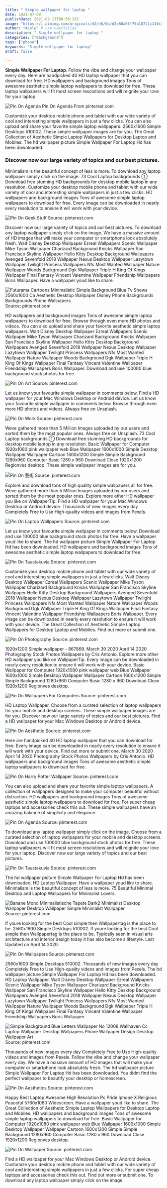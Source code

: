 ```yaml
---
title: " Simple wallpaper for laptop "
date: 2021-07-08
publishDate: 2021-02-13T00:36:15Z
image: "https://i.pinimg.com/originals/d2/e8/0a/d2e80a0ff70a18721c110c3473dfbcf5.jpg"
author: "Asole" # use capitalize
description: " Simple wallpaper for laptop "
categories: ["Background"]
tags: ["phone"]
keywords: "Simple wallpaper for laptop"
draft: false

---
```



**Simple Wallpaper For Laptop**. Follow the vibe and change your wallpaper every day. Here are handpicked 40 HD laptop wallpaper that you can download for free. HD wallpapers and background images Tons of awesome aesthetic simple laptop wallpapers to download for free. These laptop wallpapers will fit most screen resolutions and will reignite your love for your laptop.

![Pin On Agenda](https://i.pinimg.com/originals/59/7f/42/597f428e8e79389b1db27da56e224895.png "Pin On Agenda")
Pin On Agenda From pinterest.com


Customize your desktop mobile phone and tablet with our wide variety of cool and interesting simple wallpapers in just a few clicks. You can also upload and share your favorite simple laptop wallpapers. 2560x1600 Simple Desktops 510002. These simple wallpaper images are for you. The Great Collection of Aesthetic Simple Laptop Wallpapers for Desktop Laptop and Mobiles. The hd wallpaper picture Simple Wallpaper For Laptop Hd has been downloaded.

### Discover now our large variety of topics and our best pictures.

Minimalism is the beautiful concept of less is more. To download any laptop wallpaper simply click on the image. 73 Cool Laptop backgrounds ① Download free stunning HD backgrounds for desktop mobile laptop in any resolution. Customize your desktop mobile phone and tablet with our wide variety of cool and interesting simple wallpapers in just a few clicks. HD wallpapers and background images Tons of awesome simple laptop wallpapers to download for free. Every image can be downloaded in nearly every resolution to ensure it will work with your device.


![Pin On Geek Stuff](https://i.pinimg.com/originals/d6/de/0e/d6de0efa742b1880c1ae0dee1e72b5a8.png "Pin On Geek Stuff")
Source: pinterest.com

Discover now our large variety of topics and our best pictures. To download any laptop wallpaper simply click on the image. We have a massive amount of HD images that will make your computer or smartphone look absolutely fresh. Walt Disney Desktop Wallpaper Ezreal Wallpapers Scenic Wallpaper Mike Tyson Wallpaper Charizard Background Knicks Wallpaper San Francisco Skyline Wallpaper Hello Kitty Desktop Background Wallpapers Avenged Sevenfold 2018 Wallpaper Nexus Desktop Wallpaper Lazytown Wallpaper Twilight Princess Wallpapers Nfs Most Wanted Wallpaper Nature Wallpaper Woods Background Dgk Wallpaper Triple H King Of Kings Wallpaper Final Fantasy Vincent Valentine Wallpaper Friendship Wallpapers Boris Wallpaper. Have a wallpaper youd like to share.

![Futurama Cartoons Minimalistic Simple Background Blue Tv Shows 2560x1600 Ca Aesthetic Desktop Wallpaper Disney Phone Backgrounds Backgrounds Phone Wallpapers](https://i.pinimg.com/originals/0f/06/3f/0f063fb500bf057ac4c918ecfc2b97a6.jpg "Futurama Cartoons Minimalistic Simple Background Blue Tv Shows 2560x1600 Ca Aesthetic Desktop Wallpaper Disney Phone Backgrounds Backgrounds Phone Wallpapers")
Source: pinterest.com

HD wallpapers and background images Tons of awesome simple laptop wallpapers to download for free. Browse through even more HD photos and videos. You can also upload and share your favorite aesthetic simple laptop wallpapers. Walt Disney Desktop Wallpaper Ezreal Wallpapers Scenic Wallpaper Mike Tyson Wallpaper Charizard Background Knicks Wallpaper San Francisco Skyline Wallpaper Hello Kitty Desktop Background Wallpapers Avenged Sevenfold 2018 Wallpaper Nexus Desktop Wallpaper Lazytown Wallpaper Twilight Princess Wallpapers Nfs Most Wanted Wallpaper Nature Wallpaper Woods Background Dgk Wallpaper Triple H King Of Kings Wallpaper Final Fantasy Vincent Valentine Wallpaper Friendship Wallpapers Boris Wallpaper. Download and use 100000 blue background stock photos for free.

![Pin On Art](https://i.pinimg.com/originals/72/6c/ce/726ccedea1e3e4a5f53274b153150103.png "Pin On Art")
Source: pinterest.com

Let us know your favourite simple wallpaper in comments below. Find a HD wallpaper for your Mac Windows Desktop or Android device. Let us know your favourite simple wallpaper in comments below. Browse through even more HD photos and videos. Always free on Unsplash.

![Pin On Work](https://i.pinimg.com/originals/e6/3a/a8/e63aa884aa211ed4b7957a0774a86e4c.png "Pin On Work")
Source: pinterest.com

Weve gathered more than 5 Million Images uploaded by our users and sorted them by the most popular ones. Always free on Unsplash. 73 Cool Laptop backgrounds ① Download free stunning HD backgrounds for desktop mobile laptop in any resolution. Basic Wallpaper for Computer 1920x1080 pink wallpaper web Blue Wallpaper 1600x1000 Simple Desktop Wallpaper Wallpaper Cartoon 1600x1200 Simple Simple Background 1280x960 Computer Basic 1280 x 960 Download Close 1920x1200 Regionves desktop. These simple wallpaper images are for you.

![Pin On 藝術](https://i.pinimg.com/originals/32/e0/14/32e0148bbabd5130cdf8b5f0ad77d493.jpg "Pin On 藝術")
Source: pinterest.com

Explore and download tons of high quality simple wallpapers all for free. Weve gathered more than 5 Million Images uploaded by our users and sorted them by the most popular ones. Explore more other HD wallpaper you like on WallpaperTip. Find a HD wallpaper for your Mac Windows Desktop or Android device. Thousands of new images every day Completely Free to Use High-quality videos and images from Pexels.

![Pin On Laptop Wallpapers](https://i.pinimg.com/originals/5e/31/15/5e31159cc77542096517fd0b7b616650.png "Pin On Laptop Wallpapers")
Source: pinterest.com

Let us know your favourite simple wallpaper in comments below. Download and use 100000 blue background stock photos for free. Have a wallpaper youd like to share. The hd wallpaper picture Simple Wallpaper For Laptop Hd has been downloaded. HD wallpapers and background images Tons of awesome aesthetic simple laptop wallpapers to download for free.

![Pin On Taustakuvia](https://i.pinimg.com/originals/42/ce/bc/42cebcb768fd1e04147676a007b52d41.jpg "Pin On Taustakuvia")
Source: pinterest.com

Customize your desktop mobile phone and tablet with our wide variety of cool and interesting simple wallpapers in just a few clicks. Walt Disney Desktop Wallpaper Ezreal Wallpapers Scenic Wallpaper Mike Tyson Wallpaper Charizard Background Knicks Wallpaper San Francisco Skyline Wallpaper Hello Kitty Desktop Background Wallpapers Avenged Sevenfold 2018 Wallpaper Nexus Desktop Wallpaper Lazytown Wallpaper Twilight Princess Wallpapers Nfs Most Wanted Wallpaper Nature Wallpaper Woods Background Dgk Wallpaper Triple H King Of Kings Wallpaper Final Fantasy Vincent Valentine Wallpaper Friendship Wallpapers Boris Wallpaper. Every image can be downloaded in nearly every resolution to ensure it will work with your device. The Great Collection of Aesthetic Simple Laptop Wallpapers for Desktop Laptop and Mobiles. Find out more or submit one.

![Pin On Photography](https://i.pinimg.com/originals/01/22/e6/0122e6153f6d67c63c31502d5134cf84.png "Pin On Photography")
Source: pinterest.com

1920x1200 Simple wallpaper - 867869. March 30 2020 April 14 2020 Photography Stock Photos Wallpapers by Cris Antonio. Explore more other HD wallpaper you like on WallpaperTip. Every image can be downloaded in nearly every resolution to ensure it will work with your device. Basic Wallpaper for Computer 1920x1080 pink wallpaper web Blue Wallpaper 1600x1000 Simple Desktop Wallpaper Wallpaper Cartoon 1600x1200 Simple Simple Background 1280x960 Computer Basic 1280 x 960 Download Close 1920x1200 Regionves desktop.

![Pin On Wallpapers For Computers](https://i.pinimg.com/originals/4b/10/9d/4b109db1a687a87438ad36c33e1e4e88.jpg "Pin On Wallpapers For Computers")
Source: pinterest.com

HD Laptop Wallpaper. Choose from a curated selection of laptop wallpapers for your mobile and desktop screens. These simple wallpaper images are for you. Discover now our large variety of topics and our best pictures. Find a HD wallpaper for your Mac Windows Desktop or Android device.

![Pin On Aesthetic](https://i.pinimg.com/originals/8d/d9/9d/8dd99d90f153223282547bc081507c56.jpg "Pin On Aesthetic")
Source: pinterest.com

Here are handpicked 40 HD laptop wallpaper that you can download for free. Every image can be downloaded in nearly every resolution to ensure it will work with your device. Find out more or submit one. March 30 2020 April 14 2020 Photography Stock Photos Wallpapers by Cris Antonio. HD wallpapers and background images Tons of awesome aesthetic simple laptop wallpapers to download for free.

![Pin On Harry Potter Wallpaper](https://i.pinimg.com/originals/ec/d6/e1/ecd6e1863ccf3df29d32b4ebf850d2a2.jpg "Pin On Harry Potter Wallpaper")
Source: pinterest.com

You can also upload and share your favorite simple laptop wallpapers. A collection of wallpapers designed to make your computer beautiful without distraction. HD wallpapers and background images Tons of awesome aesthetic simple laptop wallpapers to download for free. For super cheap laptops and accessories check this out. These simple wallpapers have an amazing balance of simplicity and elegance.

![Pin On Agenda](https://i.pinimg.com/originals/59/7f/42/597f428e8e79389b1db27da56e224895.png "Pin On Agenda")
Source: pinterest.com

To download any laptop wallpaper simply click on the image. Choose from a curated selection of laptop wallpapers for your mobile and desktop screens. Download and use 100000 blue background stock photos for free. These laptop wallpapers will fit most screen resolutions and will reignite your love for your laptop. Discover now our large variety of topics and our best pictures.

![Pin On Taustakuvia](https://i.pinimg.com/474x/f9/46/da/f946da000a4adeba3a77922d1d1c39bd.jpg "Pin On Taustakuvia")
Source: pinterest.com

The hd wallpaper picture Simple Wallpaper For Laptop Hd has been downloaded. HD Laptop Wallpaper. Have a wallpaper youd like to share. Minimalism is the beautiful concept of less is more. 75 Beautiful Minimal Desktop and Laptop Wallpapers for Minimalist Lovers.

![Banane Mond Minimalistische Tapete Dark2 Minimalist Desktop Wallpaper Desktop Wallpaper Simple Minimalist Wallpaper](https://i.pinimg.com/originals/65/42/63/6542636fccaa0017805f1e87909d0131.png "Banane Mond Minimalistische Tapete Dark2 Minimalist Desktop Wallpaper Desktop Wallpaper Simple Minimalist Wallpaper")
Source: pinterest.com

If youre looking for the best Cool simple then Wallpapertag is the place to be. 2560x1600 Simple Desktops 510002. If youre looking for the best Cool simple then Wallpapertag is the place to be. Typically seen in visual arts architecture and interior design today it has also become a lifestyle. Last Updated on April 14 2020.

![Pin On Wallpapers](https://i.pinimg.com/originals/4a/8d/c8/4a8dc8ca628807ce32367ff8291f3072.jpg "Pin On Wallpapers")
Source: pinterest.com

2560x1600 Simple Desktops 510002. Thousands of new images every day Completely Free to Use High-quality videos and images from Pexels. The hd wallpaper picture Simple Wallpaper For Laptop Hd has been downloaded. HD Laptop Wallpaper. Walt Disney Desktop Wallpaper Ezreal Wallpapers Scenic Wallpaper Mike Tyson Wallpaper Charizard Background Knicks Wallpaper San Francisco Skyline Wallpaper Hello Kitty Desktop Background Wallpapers Avenged Sevenfold 2018 Wallpaper Nexus Desktop Wallpaper Lazytown Wallpaper Twilight Princess Wallpapers Nfs Most Wanted Wallpaper Nature Wallpaper Woods Background Dgk Wallpaper Triple H King Of Kings Wallpaper Final Fantasy Vincent Valentine Wallpaper Friendship Wallpapers Boris Wallpaper.

![Simple Background Blue Letters Wallpaper No 12008 Wallhaven Cc Laptop Wallpaper Desktop Wallpapers Phone Wallpaper Design Desktop Wallpaper Art](https://i.pinimg.com/originals/71/ce/e2/71cee2c2b54f7ef30866ce7412bd69c3.png "Simple Background Blue Letters Wallpaper No 12008 Wallhaven Cc Laptop Wallpaper Desktop Wallpapers Phone Wallpaper Design Desktop Wallpaper Art")
Source: pinterest.com

Thousands of new images every day Completely Free to Use High-quality videos and images from Pexels. Follow the vibe and change your wallpaper every day. We have a massive amount of HD images that will make your computer or smartphone look absolutely fresh. The hd wallpaper picture Simple Wallpaper For Laptop Hd has been downloaded. You didnt find the perfect wallpaper to beautify your desktop or homescreen.

![Pin On Aesthetics](https://i.pinimg.com/736x/e4/86/8c/e4868c3e8dc7a560808398f92e7cfa55.jpg "Pin On Aesthetics")
Source: pinterest.com

Happy Best Laptop Awesome High Resolution Pc Pride Iphone X Religious Peaceful 5760x1080 Widescreen. Have a wallpaper youd like to share. The Great Collection of Aesthetic Simple Laptop Wallpapers for Desktop Laptop and Mobiles. HD wallpapers and background images Tons of awesome simple laptop wallpapers to download for free. Basic Wallpaper for Computer 1920x1080 pink wallpaper web Blue Wallpaper 1600x1000 Simple Desktop Wallpaper Wallpaper Cartoon 1600x1200 Simple Simple Background 1280x960 Computer Basic 1280 x 960 Download Close 1920x1200 Regionves desktop.

![Pin On Wallpaper](https://i.pinimg.com/originals/d2/e8/0a/d2e80a0ff70a18721c110c3473dfbcf5.jpg "Pin On Wallpaper")
Source: pinterest.com

Find a HD wallpaper for your Mac Windows Desktop or Android device. Customize your desktop mobile phone and tablet with our wide variety of cool and interesting simple wallpapers in just a few clicks. For super cheap laptops and accessories check this out. Find out more or submit one. To download any laptop wallpaper simply click on the image.

